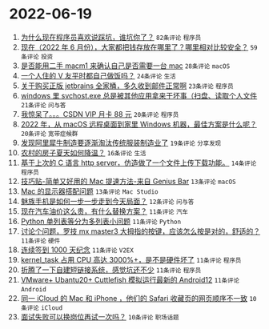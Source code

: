 # 2022-06-19

1. [为什么现在程序员喜欢说踩坑，谁坑你了？](https://www.v2ex.com/t/860614) `82条评论` `程序员`
1. [现在（2022 年 6 月份），大家都把钱存放在哪里了？哪里相对比较安全？](https://www.v2ex.com/t/860611) `59条评论` `投资`
1. [是否能用二手 macm1 来确认自己是否需要一台 mac](https://www.v2ex.com/t/860629) `28条评论` `macOS`
1. [一个人住的 V 友平时都自己做饭吗？](https://www.v2ex.com/t/860649) `24条评论` `生活`
1. [关于购买正版 jetbrains 全家桶，多久收到邮件正常啊](https://www.v2ex.com/t/860643) `23条评论` `程序员`
1. [windows 里 svchost.exe 总是被其他应用拿来干坏事（扫盘、读取个人文件](https://www.v2ex.com/t/860612) `21条评论` `问与答`
1. [我惊呆了。。。CSDN VIP 月卡 88 元](https://www.v2ex.com/t/860634) `20条评论` `程序员`
1. [2022 年，从 macOS 远程桌面到家里 Windows 机器，最佳方案是什么呢？](https://www.v2ex.com/t/860633) `20条评论` `宽带症候群`
1. [发现阿里犀牛制造要逐渐淘汰传统服装制造业了](https://www.v2ex.com/t/860659) `19条评论` `分享发现`
1. [农村的房子夏天如何降温？](https://www.v2ex.com/t/860657) `16条评论` `生活`
1. [基于上次的 C 语言 http server，仿造做了一个文件上传下载功能。](https://www.v2ex.com/t/860605) `14条评论` `程序员`
1. [技巧贴-简单又好用的 Mac 提速方法-来自 Genius Bar](https://www.v2ex.com/t/860631) `13条评论` `macOS`
1. [Mac 的显示器搭配问题](https://www.v2ex.com/t/860608) `13条评论` `Mac Studio`
1. [魅族手机是如何一步一步走到今天局面？](https://www.v2ex.com/t/860648) `12条评论` `问与答`
1. [现在汽车油价这么贵，有什么替换方案？](https://www.v2ex.com/t/860677) `11条评论` `汽车`
1. [Python 单列表等分为多列表小问题](https://www.v2ex.com/t/860658) `11条评论` `Python`
1. [讨论个问题，罗技 mx master3 大拇指的按键，应该怎么按是对的，舒适的？](https://www.v2ex.com/t/860640) `11条评论` `硬件`
1. [连续签到 1000 天纪念](https://www.v2ex.com/t/860617) `11条评论` `V2EX`
1. [kernel_task 占用 CPU 高达 3000%+，是不是硬件坏了](https://www.v2ex.com/t/860615) `11条评论` `程序员`
1. [折腾了一下自建短链接系统，感觉坑还不少](https://www.v2ex.com/t/860613) `11条评论` `程序员`
1. [VMware+ Ubantu20+ Cuttlefish 模拟运行最新的 Android12](https://www.v2ex.com/t/860603) `11条评论` `Android`
1. [同一 iCloud 的 Mac 和 iPhone ，他们的 Safari 收藏页的网页顺序不一致](https://www.v2ex.com/t/860663) `10条评论` `iCloud`
1. [面试失败可以换岗位再试一次吗？](https://www.v2ex.com/t/860623) `10条评论` `职场话题`
